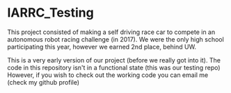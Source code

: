 # IARRC_Testing

This project consisted of making a self driving race car to compete in an autonomous robot racing challenge (in 2017).
We were the only high school participating this year, however we earned 2nd place, behind UW.

This is a very early version of our project (before we really got into it).
The code in this repository isn't in a functional state (this was our testing repo)
However, if you wish to check out the working code you can email me (check my github profile)
